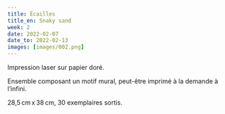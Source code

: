 ```yaml
---
title: Écailles 
title_en: Snaky sand
week: 2
date: 2022-02-07
date_to: 2022-02-13
images: [images/002.png]
---
```

Impression laser sur papier doré.

Ensemble composant un motif mural, peut-être imprimé à la demande à l’infini. 

28,5 cm x 38 cm, 30 exemplaires sortis.